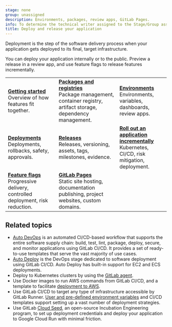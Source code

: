 ```yaml
---
stage: none
group: unassigned
description: Environments, packages, review apps, GitLab Pages.
info: To determine the technical writer assigned to the Stage/Group associated with this page, see https://handbook.gitlab.com/handbook/product/ux/technical-writing/#assignments
title: Deploy and release your application
---
```


Deployment is the step of the software delivery process when your
application gets deployed to its final, target infrastructure.

You can deploy your application internally or to the public.
Preview a release in a review app, and use feature flags to
release features incrementally.

| | | |
|--|--|--|
| [**Getting started**](../user/get_started/get_started_deploy_release.md)<br>Overview of how features fit together. | [**Packages and registries**](../user/packages/_index.md)<br>Package management, container registry, artifact storage, dependency management. | [**Environments**](../ci/environments/_index.md)<br>Environments, variables, dashboards, review apps. |
| [**Deployments**](../ci/environments/deployments.md)<br>Deployments, rollbacks, safety, approvals. | [**Releases**](../user/project/releases/_index.md)<br>Releases, versioning, assets, tags, milestones, evidence. | [**Roll out an application incrementally**](../ci/environments/incremental_rollouts.md)<br>Kubernetes, CI/CD, risk mitigation, deployment. |
| [**Feature flags**](../operations/feature_flags.md)<br>Progressive delivery, controlled deployment, risk reduction. | [**GitLab Pages**](../user/project/pages/_index.md)<br>Static site hosting, documentation publishing, project websites, custom domains. | |

## Related topics

- [Auto DevOps](autodevops/_index.md) is an automated CI/CD-based workflow that supports the entire software
  supply chain: build, test, lint, package, deploy, secure, and monitor applications using GitLab CI/CD.
  It provides a set of ready-to-use templates that serve the vast majority of use cases.
- [Auto Deploy](autodevops/stages.md#auto-deploy) is the DevOps stage dedicated to software
  deployment using GitLab CI/CD. Auto Deploy has built-in support for EC2 and ECS deployments.
- Deploy to Kubernetes clusters by using the [GitLab agent](../user/clusters/agent/install/_index.md).
- Use Docker images to run AWS commands from GitLab CI/CD, and a template to
  facilitate [deployment to AWS](../ci/cloud_deployment/_index.md).
- Use GitLab CI/CD to target any type of infrastructure accessible by GitLab Runner.
  [User and pre-defined environment variables](../ci/variables/_index.md) and CI/CD templates
  support setting up a vast number of deployment strategies.
- Use GitLab [Cloud Seed](../cloud_seed/_index.md), an open-source Incubation Engineering program,
  to set up deployment credentials and deploy your application to Google Cloud Run with minimal friction.
